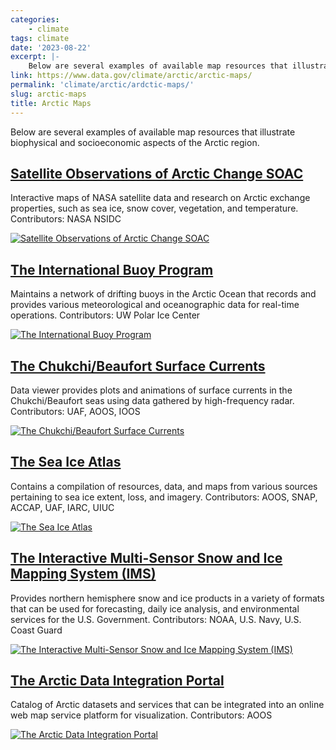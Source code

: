 ```yaml
---
categories:
    - climate
tags: climate
date: '2023-08-22'
excerpt: |-
    Below are several examples of available map resources that illustrate biophysical and socioeconomic aspects of the Arctic region.
link: https://www.data.gov/climate/arctic/arctic-maps/
permalink: 'climate/arctic/ardctic-maps/'
slug: arctic-maps
title: Arctic Maps
---
```


Below are several examples of available map resources that illustrate biophysical and socioeconomic aspects of the Arctic region.

## [Satellite Observations of Arctic Change SOAC](https://nsidc.org/data/soac)

Interactive maps of NASA satellite data and research on Arctic exchange properties, such as sea ice, snow cover, vegetation, and temperature. Contributors: NASA NSIDC

[![Satellite Observations of Arctic Change SOAC](https://s3-us-gov-west-1.amazonaws.com/cg-0817d6e3-93c4-4de8-8b32-da6919464e61/Map1_SOAC_NSIDC.jpeg)](https://s3-us-gov-west-1.amazonaws.com/cg-0817d6e3-93c4-4de8-8b32-da6919464e61/Map1_SOAC_NSIDC.jpeg)

## [The International Buoy Program](https://iabp.apl.uw.edu/IABP_Maps.html)

Maintains a network of drifting buoys in the Arctic Ocean that records and provides various meteorological and oceanographic data for real-time operations. Contributors: UW Polar Ice Center

[![The International Buoy Program](https://s3-us-gov-west-1.amazonaws.com/cg-0817d6e3-93c4-4de8-8b32-da6919464e61/Map2_IABP.jpeg)](https://s3-us-gov-west-1.amazonaws.com/cg-0817d6e3-93c4-4de8-8b32-da6919464e61/Map2_IABP.jpeg)

## [The Chukchi/Beaufort Surface Currents](http://research.cfos.uaf.edu/hfradar/)

Data viewer provides plots and animations of surface currents in the Chukchi/Beaufort seas using data gathered by high-frequency radar. Contributors: UAF, AOOS, IOOS

[![The Chukchi/Beaufort Surface Currents](https://s3-us-gov-west-1.amazonaws.com/cg-0817d6e3-93c4-4de8-8b32-da6919464e61/Map3_UAF_Chukchi_Beaufort.jpeg)](https://s3-us-gov-west-1.amazonaws.com/cg-0817d6e3-93c4-4de8-8b32-da6919464e61/Map3_UAF_Chukchi_Beaufort.jpeg)

## [The Sea Ice Atlas](https://snap.uaf.edu/tools/sea-ice-atlas)

Contains a compilation of resources, data, and maps from various sources pertaining to sea ice extent, loss, and imagery. Contributors: AOOS, SNAP, ACCAP, UAF, IARC, UIUC

[![The Sea Ice Atlas](https://s3-us-gov-west-1.amazonaws.com/cg-0817d6e3-93c4-4de8-8b32-da6919464e61/Map4_UAF_SeaIceAtlas.jpeg)](https://s3-us-gov-west-1.amazonaws.com/cg-0817d6e3-93c4-4de8-8b32-da6919464e61/Map4_UAF_SeaIceAtlas.jpeg)

## [The Interactive Multi-Sensor Snow and Ice Mapping System (IMS)](https://usicecenter.gov/Products/ImsHome)

Provides northern hemisphere snow and ice products in a variety of formats that can be used for forecasting, daily ice analysis, and environmental services for the U.S. Government. Contributors: NOAA, U.S. Navy, U.S. Coast Guard

[![The Interactive Multi-Sensor Snow and Ice Mapping System (IMS)](https://s3-us-gov-west-1.amazonaws.com/cg-0817d6e3-93c4-4de8-8b32-da6919464e61/Map5_USNIC_IMS.jpg)](https://s3-us-gov-west-1.amazonaws.com/cg-0817d6e3-93c4-4de8-8b32-da6919464e61/Map5_USNIC_IMS.jpg)

## [The Arctic Data Integration Portal](https://portal.aoos.org/?v=rand&portal_id=3#map)

Catalog of Arctic datasets and services that can be integrated into an online web map service platform for visualization. Contributors: AOOS

[![The Arctic Data Integration Portal](https://s3-us-gov-west-1.amazonaws.com/cg-0817d6e3-93c4-4de8-8b32-da6919464e61/Map6_AOOS_ADIP.jpeg)](https://s3-us-gov-west-1.amazonaws.com/cg-0817d6e3-93c4-4de8-8b32-da6919464e61/Map6_AOOS_ADIP.jpeg)
